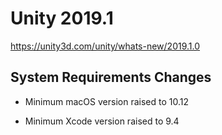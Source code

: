 # Unity 2019.1

https://unity3d.com/unity/whats-new/2019.1.0

## System Requirements Changes



*   Minimum macOS version raised to 10.12
    
*   Minimum Xcode version raised to 9.4